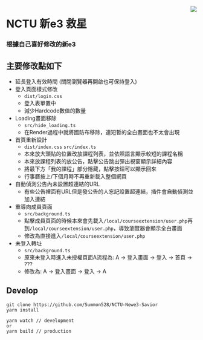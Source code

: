 <a href="https://chrome.google.com/webstore/detail/nctu-%E6%96%B0e3%E6%95%91%E6%98%9F/eefhoknfalkinfipjbhiohlgjflkbeik?hl=zh-TW"><img align="right" src="https://developer.chrome.com/webstore/images/ChromeWebStore_Badge_v2_340x96.png"></a>

# NCTU 新e3 救星
### 根據自己喜好修改的新e3

## 主要修改點如下
- 延長登入有效時間 (關閉瀏覽器再開啟也可保持登入)
- 登入頁面樣式修改
    - `dist/login.css`
    - 登入表單置中
    - 減少Hardcode數值的數量
- Loading畫面移除
    - `src/hide_loading.ts`
    - 在Render過程中就將國防布移除，連短暫的全白畫面也不太會出現
- 首頁重新設計
    - `dist/index.css` `src/index.ts`
    - 本來放大頭貼的位置改放課程列表，並依照語言顯示較短的課程名稱
    - 本來放課程列表的放公告，點擊公告跳出彈出視窗顯示詳細內容
    - 將最下方「我的課程」部分隱藏，點擊按鈕可以顯示回來
    - 行事曆按上/下個月時不再重新載入整個網頁
- 自動偵測公告內未設置超連結的URL
    - 有些公告裡面有URL但是發公告的人忘記設置超連結，插件會自動偵測並加入連結
- 重導向成員頁面
    - `src/background.ts`
    - 點擊成員頁面的時候本來會先載入`/local/courseextension/user.php`再到`/local/courseextension/user.php`，導致瀏覽器會顯示全白畫面
    - 修改為直接進入`/local/courseextension/user.php`
- 未登入轉址
    - `src/background.ts`
    - 原來未登入時進入未授權頁面A流程為: A -> 登入畫面 -> 登入 -> 首頁 -> ???
    - 修改為: A -> 登入畫面 -> 登入 -> A

## Develop
```
git clone https://github.com/Summon528/NCTU-Newe3-Savior  
yarn install

yarn watch // development
or
yarn build // production
```
